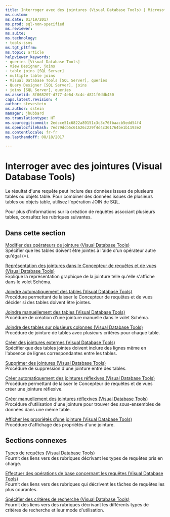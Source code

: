 ```yaml
---
title: Interroger avec des jointures (Visual Database Tools) | Microsoft Docs
ms.custom: 
ms.date: 01/19/2017
ms.prod: sql-non-specified
ms.reviewer: 
ms.suite: 
ms.technology:
- tools-ssms
ms.tgt_pltfrm: 
ms.topic: article
helpviewer_keywords:
- queries [Visual Database Tools]
- View Designer, joins
- table joins [SQL Server]
- multiple table joins
- Visual Database Tools [SQL Server], queries
- Query Designer [SQL Server], joins
- joins [SQL Server], queries
ms.assetid: 8f068207-d777-4e64-8c4c-d821f0ddb450
caps.latest.revision: 4
author: stevestein
ms.author: sstein
manager: jhubbard
ms.translationtype: HT
ms.sourcegitcommit: 2edcce51c6822a89151c3c3c76fbaacb5edd54f4
ms.openlocfilehash: 7ed79dcb5c61626c229f4d4c361764be1b1193e2
ms.contentlocale: fr-fr
ms.lasthandoff: 08/18/2017

---
```

# <a name="query-with-joins-visual-database-tools"></a>Interroger avec des jointures (Visual Database Tools)
Le résultat d'une requête peut inclure des données issues de plusieurs tables ou objets table. Pour combiner des données issues de plusieurs tables ou objets table, utilisez l'opération JOIN de SQL.  
  
Pour plus d'informations sur la création de requêtes associant plusieurs tables, consultez les rubriques suivantes.  
  
## <a name="in-this-section"></a>Dans cette section  
[Modifier des opérateurs de jointure &#40;Visual Database Tools&#41;](../../ssms/visual-db-tools/modify-join-operators-visual-database-tools.md)  
Spécifier que les tables doivent être jointes à l'aide d'un opérateur autre qu'égal (=).  
  
[Représentation des jointures dans le Concepteur de requêtes et de vues &#40;Visual Database Tools&#41;](../../ssms/visual-db-tools/how-the-query-and-view-designer-represents-joins-visual-database-tools.md)  
Explique la représentation graphique de la jointure telle qu'elle s'affiche dans le volet Schéma.  
  
[Joindre automatiquement des tables &#40;Visual Database Tools&#41;](../../ssms/visual-db-tools/join-tables-automatically-visual-database-tools.md)  
Procédure permettant de laisser le Concepteur de requêtes et de vues décider si des tables doivent être jointes.  
  
[Joindre manuellement des tables &#40;Visual Database Tools&#41;](../../ssms/visual-db-tools/join-tables-manually-visual-database-tools.md)  
Procédure de création d'une jointure manuelle dans le volet Schéma.  
  
[Joindre des tables sur plusieurs colonnes &#40;Visual Database Tools&#41;](../../ssms/visual-db-tools/join-tables-on-multiple-columns-visual-database-tools.md)  
Procédure de jointure de tables avec plusieurs critères pour chaque table.  
  
[Créer des jointures externes &#40;Visual Database Tools&#41;](../../ssms/visual-db-tools/create-outer-joins-visual-database-tools.md)  
Spécifier que des tables jointes doivent inclure des lignes même en l'absence de lignes correspondantes entre les tables.  
  
[Supprimer des jointures &#40;Visual Database Tools&#41;](../../ssms/visual-db-tools/remove-joins-visual-database-tools.md)  
Procédure de suppression d'une jointure entre des tables.  
  
[Créer automatiquement des jointures réflexives &#40;Visual Database Tools&#41;](../../ssms/visual-db-tools/create-self-joins-automatically-visual-database-tools.md)  
Procédure permettant de laisser le Concepteur de requêtes et de vues créer une jointure réflexive.  
  
[Créer manuellement des jointures réflexives &#40;Visual Database Tools&#41;](../../ssms/visual-db-tools/create-self-joins-manually-visual-database-tools.md)  
Procédure d'utilisation d'une jointure pour trouver des sous-ensembles de données dans une même table.  
  
[Afficher les propriétés d’une jointure &#40;Visual Database Tools&#41;](../../ssms/visual-db-tools/view-join-properties-visual-database-tools.md)  
Procédure d'affichage des propriétés d'une jointure.  
  
## <a name="related-sections"></a>Sections connexes  
[Types de requêtes &#40;Visual Database Tools&#41;](../../ssms/visual-db-tools/types-of-queries-visual-database-tools.md)  
Fournit des liens vers des rubriques décrivant les types de requêtes pris en charge.  
  
[Effectuer des opérations de base concernant les requêtes &#40;Visual Database Tools&#41;](../../ssms/visual-db-tools/perform-basic-operations-with-queries-visual-database-tools.md)  
Fournit des liens vers des rubriques qui décrivent les tâches de requêtes les plus courantes.  
  
[Spécifier des critères de recherche &#40;Visual Database Tools&#41;](../../ssms/visual-db-tools/specify-search-criteria-visual-database-tools.md)  
Fournit des liens vers des rubriques décrivant les différents types de critères de recherche et leur mode d'utilisation.  
  


